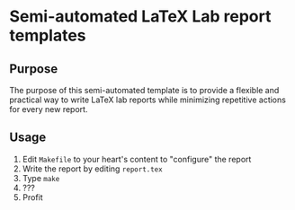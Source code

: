 # Semi-automated LaTeX Lab report templates

## Purpose
The purpose of this semi-automated template is to provide a flexible and
practical way to write LaTeX lab reports while minimizing repetitive actions
for every new report.

## Usage
1. Edit `Makefile` to your heart's content to "configure" the report
2. Write the report by editing `report.tex`
3. Type `make`
4. ???
5. Profit

